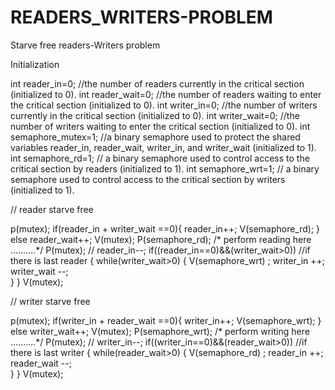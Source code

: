 # READERS_WRITERS-PROBLEM
Starve free readers-Writers problem



Initialization


  int reader_in=0;   //the number of readers currently in the critical section (initialized to 0).
  int reader_wait=0;    //the number of readers waiting to enter the critical section (initialized to 0). 
  int writer_in=0;       //the number of writers currently in the critical section (initialized to 0).
  int writer_wait=0;      //the number of writers waiting to enter the critical section (initialized to 0).
  int semaphore_mutex=1;   //a binary semaphore used to protect the shared variables reader_in, reader_wait, writer_in, and writer_wait (initialized to 1).
  int semaphore_rd=1;      // a binary semaphore used to control access to the critical section by readers (initialized to 1).
  int semaphore_wrt=1;     // a binary semaphore used to control access to the critical section by writers (initialized to 1).

 // reader starve free
  
 p(mutex);
     if(reader_in + writer_wait ==0){
      reader_in++;
      V(semaphore_rd);
     }
     else
        reader_wait++;
        V(mutex);
        P(semaphore_rd);
        /* perform reading here ..........*/
        P(mutex);  //
        reader_in--;
        if((reader_in==0)&&(writer_wait>0))  //if there is last reader
              { 
                while(writer_wait>0)
                { 
                 V(semaphore_wrt) ;
                   writer_in ++;
                   writer_wait --;     
                } 
              } 
              V(mutex);
   

        
// writer starve free
  
 p(mutex);
     if(writer_in + reader_wait ==0){
      writer_in++;
      V(semaphore_wrt);
     }
     else
        writer_wait++;
        V(mutex);
        P(semaphore_wrt);
        /* perform writing here ..........*/
        P(mutex);  //
        writer_in--;
        if((writer_in==0)&&(reader_wait>0))  //if there is last writer
              { 
                while(reader_wait>0)
                { 
                 V(semaphore_rd) ;
                   reader_in ++;
                   reader_wait --;     
                } 
              } 
              V(mutex);
     
    
    
